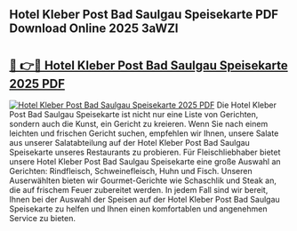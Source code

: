 ## Hotel Kleber Post Bad Saulgau Speisekarte PDF Download Online 2025 3aWZI

# <h2><a href="http://gc6do7.nevu.top/?p=Hotel+Kleber+Post+Bad+Saulgau+Speisekarte">🔗 👉🔴 Hotel Kleber Post Bad Saulgau Speisekarte 2025 PDF</a></h2>

[![Hotel Kleber Post Bad Saulgau Speisekarte 2025 PDF](https://i.imgur.com/dBaPXMq.png)](http://gc6do7.nevu.top/?p=Hotel+Kleber+Post+Bad+Saulgau+Speisekarte)
Die Hotel Kleber Post Bad Saulgau Speisekarte ist nicht nur eine Liste von Gerichten, sondern auch die Kunst, ein Gericht zu kreieren. Wenn Sie nach einem leichten und frischen Gericht suchen, empfehlen wir Ihnen, unsere Salate aus unserer Salatabteilung auf der Hotel Kleber Post Bad Saulgau Speisekarte unseres Restaurants zu probieren. Für Fleischliebhaber bietet unsere Hotel Kleber Post Bad Saulgau Speisekarte eine große Auswahl an Gerichten: Rindfleisch, Schweinefleisch, Huhn und Fisch. Unseren Auserwählten bieten wir Gourmet-Gerichte wie Schaschlik und Steak an, die auf frischem Feuer zubereitet werden. In jedem Fall sind wir bereit, Ihnen bei der Auswahl der Speisen auf der Hotel Kleber Post Bad Saulgau Speisekarte zu helfen und Ihnen einen komfortablen und angenehmen Service zu bieten.
